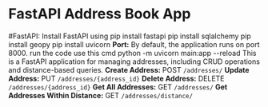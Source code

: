 # FastAPI Address Book App
#FastAPI: Install FastAPI using
pip install fastapi
pip install sqlalchemy
pip install geopy
pip install uvicorn
**Port:** By default, the application runs on port 8000.
run the code use this cmd 
python -m uvicorn main:app --reload
This is a FastAPI application for managing addresses, including CRUD operations and distance-based queries.
**Create Address:** POST `/addresses/`
**Update Address:** PUT `/addresses/{address_id}`
**Delete Address:** DELETE `/addresses/{address_id}`
**Get All Addresses:** GET `/addresses/`
**Get Addresses Within Distance:** GET `/addresses/distance/`
